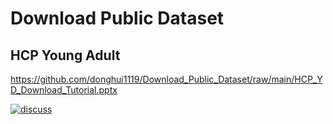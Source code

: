 # Download Public Dataset

## HCP Young Adult

https://github.com/donghui1119/Download_Public_Dataset/raw/main/HCP_YD_Download_Tutorial.pptx

<td><a href="https://github.com/donghui1119/SEW_Brain_Entropy/discussions"><img alt="discuss" src="https://camo.githubusercontent.com/e406a82ccda7bcf2a0fcef447975af40b3eeaa28255fd2a5dac02c3f0def5e86/68747470733a2f2f696d672e736869656c64732e696f2f62616467652f4769744875622d44697363757373696f6e732d677265656e3f6c6f676f3d676974687562" data-canonical-src="https://img.shields.io/badge/GitHub-Discussions-green?logo=github" style="max-width: 100%;"></a></td>

